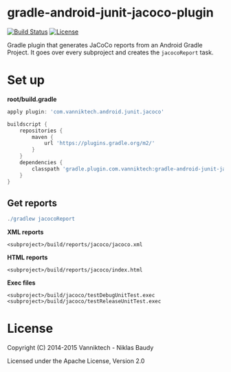 # gradle-android-junit-jacoco-plugin

[![Build Status](https://travis-ci.org/vanniktech/gradle-android-junit-jacoco-plugin.svg)](https://travis-ci.org/vanniktech/gradle-android-junit-jacoco-plugin)
[![License](http://img.shields.io/:license-apache-blue.svg)](http://www.apache.org/licenses/LICENSE-2.0.html)

Gradle plugin that generates JaCoCo reports from an Android Gradle Project. It goes over every subproject and creates the `jacocoReport` task.

# Set up

**root/build.gradle**

```groovy
apply plugin: 'com.vanniktech.android.junit.jacoco'

buildscript {
    repositories {
        maven {
            url 'https://plugins.gradle.org/m2/'
        }
    }
    dependencies {
        classpath 'gradle.plugin.com.vanniktech:gradle-android-junit-jacoco-plugin:0.1.0'
    }
}
```

## Get reports

```groovy
./gradlew jacocoReport
```

**XML reports**

```
<subproject>/build/reports/jacoco/jacoco.xml
```

**HTML reports**

```
<subproject>/build/reports/jacoco/index.html
```

**Exec files**

```
<subproject>/build/jacoco/testDebugUnitTest.exec
<subproject>/build/jacoco/testReleaseUnitTest.exec
```

# License

Copyright (C) 2014-2015 Vanniktech - Niklas Baudy

Licensed under the Apache License, Version 2.0